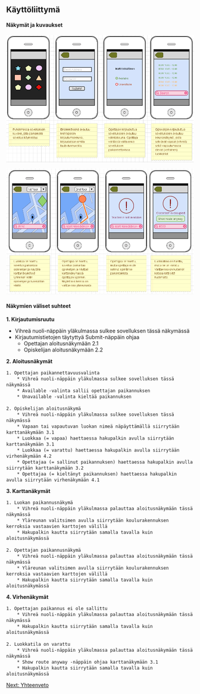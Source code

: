 ## Käyttöliittymä

#### Näkymät ja kuvaukset

![kayttoliittyma](käyttöliittymä_1.png)

![kayttoliittyma](käyttöliittymä_2.png)

#### Näkymien väliset suhteet

**1. Kirjautumisruutu** 

* Vihreä nuoli-näppäin yläkulmassa sulkee sovelluksen tässä näkymässä
* Kirjautumistietojen täytyttyä Submit-näppäin ohjaa
	* Opettajan aloitusnäkymään 2.1
	* Opiskelijan aloitusnäkymään 2.2

**2. Aloitusnäkymät**

	1. Opettajan paikannettavuusvalinta
		* Vihreä nuoli-näppäin yläkulmassa sulkee sovelluksen tässä näkymässä
		* Available -valinta sallii opettajan paikannuksen
		* Unavailable -valinta kieltää paikannuksen

	2. Opiskelijan aloitusnäkymä
		* Vihreä nuoli-näppäin yläkulmassa sulkee sovelluksen tässä näkymässä
		* Vapaan tai vapautuvan luokan nimeä näpäyttämällä siirrytään karttanäkymään 3.1
		* Luokkaa (= vapaa) haettaessa hakupalkin avulla siirrytään karttanäkymään 3.1
		* Luokkaa (= varattu) haettaessa hakupalkin avulla siirrytään virhenäkymään 4.2
		* Opettajaa (= sallinut paikannuksen) haettaessa hakupalkin avulla siirrytään karttanäkymään 3.2
		* Opettajaa (= kieltänyt paikannuksen) haettaessa hakupalkin avulla siirrytään virhenäkymään 4.1

**3. Karttanäkymät**

	1. Luokan paikannusnäkymä
		* Vihreä nuoli-näppäin yläkulmassa palauttaa aloitusnäkymään tässä näkymässä 
		* Yläreunan valitsimen avulla siirrytään koulurakennuksen kerroksia vastaavien karttojen välillä
		* Hakupalkin kautta siirrytään samalla tavalla kuin aloitusnäkymässä

	2. Opettajan paikannusnäkymä
		* Vihreä nuoli-näppäin yläkulmassa palauttaa aloitusnäkymään tässä näkymässä
		* Yläreunan valitsimen avulla siirrytään koulurakennuksen kerroksia vastaavien karttojen välillä
		* Hakupalkin kautta siirrytään samalla tavalla kuin aloitusnäkymässä

**4. Virhenäkymät**

	1. Opettajan paikannus ei ole sallittu
		* Vihreä nuoli-näppäin yläkulmassa palauttaa aloitusnäkymään tässä näkymässä
		* Hakupalkin kautta siirrytään samalla tavalla kuin aloitusnäkymässä

	2. Luokkatila on varattu
		* Vihreä nuoli-näppäin yläkulmassa palauttaa aloitusnäkymään tässä näkymässä
		* Show route anyway -näppäin ohjaa karttanäkymään 3.1
		* Hakupalkin kautta siirrytään samalla tavalla kuin aloitusnäkymässä

[Next: Yhteenveto](https://github.com/sannakas/ohjelmistotuotanto_2014_rakenne/blob/master/7_yhteenveto.md)
